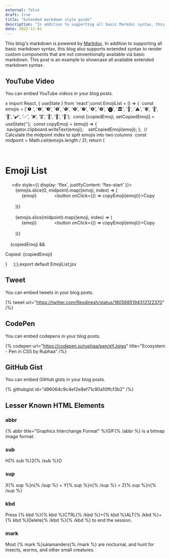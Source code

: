 ```yaml
---
external: false
draft: true
title: "Extended markdown style guide"
description: "In addition to supporting all basic Markdoc syntax, this template also supports extended markdown syntax to render custom components."
date: 2022-11-01
---
```


This blog's markdown is powered by [Markdoc](https://markdoc.dev/). In addition to supporting all basic markdown syntax, this blog also supports extended syntax to render custom components that are not conventionally available via basic markdown. This post is an example to showcase all available extended markdown syntax.

## YouTube Video

You can embed YouTube videos in your blog posts.

x import React, { useState } from 'react';​const EmojiList = () => {  const emojis = ['❶ ', '❷', '❸', '❹', '❺', '❻', '❼', '❽', '❾', '⓿', '🏛️', '🚧', '⚠️', '⛔', '📕', '🌟', '✔️', '✅', '❌', '🎖️', '🔖', '📌', '📆'];  const [copiedEmoji, setCopiedEmoji] = useState('');​  const copyEmoji = (emoji) => {    navigator.clipboard.writeText(emoji);    setCopiedEmoji(emoji);  };​  // Calculate the midpoint index to split emojis into two columns  const midpoint = Math.ceil(emojis.length / 2);​  return (    <div>      <h1>Emoji List</h1>      <div style={{ display: 'flex', justifyContent: 'flex-start' }}>        <div>          {emojis.slice(0, midpoint).map((emoji, index) => (            <div key={index}>              <span>{emoji}</span>              <button onClick={() => copyEmoji(emoji)}>Copy</button>            </div>          ))}        </div>        <div>          {emojis.slice(midpoint).map((emoji, index) => (            <div key={index}>              <span>{emoji}</span>              <button onClick={() => copyEmoji(emoji)}>Copy</button>            </div>          ))}        </div>      </div>      {copiedEmoji && <p>Copied: {copiedEmoji}</p>}    </div>  );};​export default EmojiList;​jsx

## Tweet

You can embed tweets in your blog posts.

{% tweet url="https://twitter.com/flexdinesh/status/1605685194312122370" /%}

## CodePen

You can embed codepens in your blog posts.

{% codepen url="https://codepen.io/ruphaa/pen/eYJqjgq" title="Ecosystem - Pen in CSS by Ruphaa" /%}

## GitHub Gist

You can embed GitHub gists in your blog posts.

{% githubgist id="d96064c9c4ef2e8ef71c90a10ffcf3b2" /%}

## Lesser Known HTML Elements

### abbr

{% abbr title="Graphics Interchange Format" %}GIF{% /abbr %} is a bitmap image format.

### sub

H{% sub %}2{% /sub %}O

### sup

X{% sup %}n{% /sup %} + Y{% sup %}n{% /sup %} = Z{% sup %}n{% /sup %}

### kbd

Press {% kbd %}{% kbd %}CTRL{% /kbd %}+{% kbd %}ALT{% /kbd %}+{% kbd %}Delete{% /kbd %}{% /kbd %} to end the session.

### mark

Most {% mark %}salamanders{% /mark %} are nocturnal, and hunt for insects, worms, and other small creatures.
